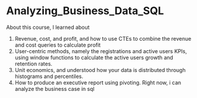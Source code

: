 # Analyzing_Business_Data_SQL
About this course, I learned about 
  1. Revenue, cost, and profit, and how to use CTEs to combine the revenue and cost queries to calculate profit 
  2. User-centric methods, namely the registrations and active users KPIs, using window functions to calculate the active users growth and retention rates. 
  3. Unit economics, and understood how your data is distributed through histograms and percentiles. 
  4. How to produce an executive report using pivoting.
Right now, i can analyze the business case in sql 
